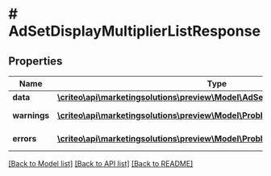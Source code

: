 # # AdSetDisplayMultiplierListResponse

## Properties

Name | Type | Description | Notes
------------ | ------------- | ------------- | -------------
**data** | [**\criteo\api\marketingsolutions\preview\Model\AdSetDisplayMultiplierResource[]**](AdSetDisplayMultiplierResource.md) |  | [optional]
**warnings** | [**\criteo\api\marketingsolutions\preview\Model\ProblemDetails[]**](ProblemDetails.md) |  | [optional] [readonly]
**errors** | [**\criteo\api\marketingsolutions\preview\Model\ProblemDetails[]**](ProblemDetails.md) |  | [optional] [readonly]

[[Back to Model list]](../../README.md#models) [[Back to API list]](../../README.md#endpoints) [[Back to README]](../../README.md)
